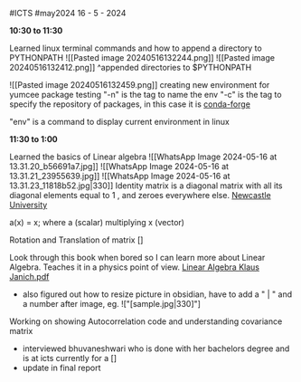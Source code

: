 #ICTS #may2024 
16 - 5 - 2024

**10:30 to 11:30**

Learned linux terminal commands and how to append a directory to PYTHONPATH
![[Pasted image 20240516132244.png]]
![[Pasted image 20240516132412.png]]
^appended directories to $PYTHONPATH

![[Pasted image 20240516132459.png]]
creating new environment for yumcee package testing 
	"-n" is the tag to name the env
	"-c" is the tag to specify the repository of packages, in this case it is [conda-forge](https://conda-forge.org/)

"env" is a command to display current environment in linux


**11:30 to 1:00** 

Learned the basics of Linear algebra 
![[WhatsApp Image 2024-05-16 at 13.31.20_b56691a7.jpg]]
![[WhatsApp Image 2024-05-16 at 13.31.21_23955639.jpg]]
![[WhatsApp Image 2024-05-16 at 13.31.23_11818b52.jpg|330]]
Identity matrix is a diagonal matrix with all its diagonal elements equal to 1 , and zeroes everywhere else. [Newcastle University](https://www.ncl.ac.uk/webtemplate/ask-assets/external/maths-resources/core-mathematics/pure-maths/matrices/matrix-arithmetic.html#:~:text=An%20identity%20matrix%2C%20sometimes%20called,1%20%2C%20and%20zeroes%20everywhere%20else.)


a(x) = x; where a (scalar) multiplying x (vector)

Rotation and Translation of matrix []

Look through this book when bored so I can learn more about Linear Algebra. Teaches it in a physics point of view. [Linear Algebra Klaus Janich.pdf](file:///C:%5CUsers%5Cdrpro%5CDownloads%5CLinear%20Algebra%20Klaus%20Janich.pdf)

- also figured out how to resize picture in obsidian, have to add a " | " and a number after image, eg. !["[sample.jpg|330]"]


Working on showing Autocorrelation code and understanding covariance matrix


- interviewed bhuvaneshwari who is done with her bachelors degree and is at icts currently for a []
- update in final report 
